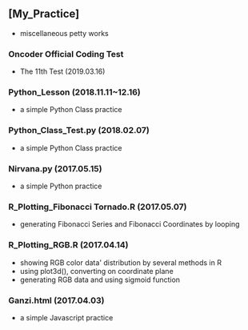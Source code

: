 ## [My_Practice]
- miscellaneous petty works

### Oncoder Official Coding Test
- The 11th Test (2019.03.16)

### Python_Lesson (2018.11.11~12.16)
- a simple Python Class practice

### Python_Class_Test.py (2018.02.07)
- a simple Python Class practice

### Nirvana.py (2017.05.15)
- a simple Python practice

### R_Plotting_Fibonacci Tornado.R (2017.05.07)
- generating Fibonacci Series and Fibonacci Coordinates by looping

### R_Plotting_RGB.R (2017.04.14)
- showing RGB color data' distribution by several methods in R
- using plot3d(), converting on coordinate plane
- generating RGB data and using sigmoid function

### Ganzi.html (2017.04.03)
- a simple Javascript practice
